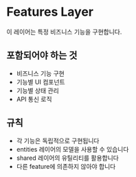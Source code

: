 # Features Layer

이 레이어는 특정 비즈니스 기능을 구현합니다.

## 포함되어야 하는 것
- 비즈니스 기능 구현
- 기능별 UI 컴포넌트
- 기능별 상태 관리
- API 통신 로직

## 규칙
- 각 기능은 독립적으로 구현됩니다
- entities 레이어의 모델을 사용할 수 있습니다
- shared 레이어의 유틸리티를 활용합니다
- 다른 feature에 의존하지 않아야 합니다
